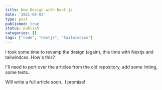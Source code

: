 ```yaml
---
title: New Design with Next.js
date: '2021-05-02'
type: post
published: true
status: publish
categories: []
tags: ["code", "nextjs", "tailwindcss"]
---
```


I took some time to revamp the design (again), this time with Nextjs and tailwindcss. How's this?

I'll need to port over the articles from the old repository, add some linting, some tests..


Will write a full article soon.. I promise!